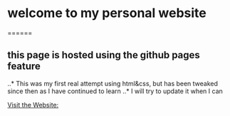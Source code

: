 # welcome to my personal website
======
## this page is hosted using the github pages feature

..* This was my first real attempt using html&css, but has been tweaked since then as I have continued to learn
..* I will try to update it when I can

[Visit the Website:](https://www.eacoleman.com)

